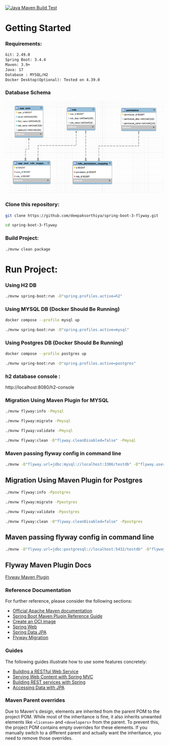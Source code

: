 [![Java Maven Build Test](https://github.com/deepaksorthiya/spring-boot-3-flyway/actions/workflows/maven-build.yml/badge.svg)](https://github.com/deepaksorthiya/spring-boot-3-flyway/actions/workflows/maven-build.yml)

# Getting Started

### Requirements:

```
Git: 2.49.0
Spring Boot: 3.4.4
Maven: 3.9+
Java: 17
Database : MYSQL/H2
Docker Desktop(Optional): Tested on 4.39.0
```

### Database Schema

![Alt text](/docs/DATABASE_SCHEMA.png?raw=true "DB_SCHEMA")

### Clone this repository:

```bash
git clone https://github.com/deepaksorthiya/spring-boot-3-flyway.git
```

```bash
cd spring-boot-3-flyway
```

### Build Project:

```bash
./mvnw clean package
```

# Run Project:

### Using H2 DB

```bash
./mvnw spring-boot:run -D"spring.profiles.active=h2"
```

### Using MYSQL DB (Docker Should Be Running)

```bash
docker compose --profile mysql up
```

```bash
./mvnw spring-boot:run -D"spring.profiles.active=mysql"
```

### Using Postgres DB (Docker Should Be Running)

```bash
docker compose --profile postgres up
```

```bash
./mvnw spring-boot:run -D"spring.profiles.active=postgres"
```

### h2 database console :

http://localhost:8080/h2-console

### Migration Using Maven Plugin for MYSQL

```bash
./mvnw flyway:info -Pmysql
```

```bash
./mvnw flyway:migrate -Pmysql
```

```bash
./mvnw flyway:validate -Pmysql
```

```bash
./mvnw flyway:clean -D"flyway.cleanDisabled=false" -Pmysql
```

### Maven passing flyway config in command line

```bash
./mvnw -D"flyway.url=jdbc:mysql://localhost:3306/testdb" -D"flyway.user=root" -D"flyway.password=root" flyway:migrate -Pmysql
```

## Migration Using Maven Plugin for Postgres

```bash
./mvnw flyway:info -Ppostgres
```

```bash
./mvnw flyway:migrate -Ppostgres
```

```bash
./mvnw flyway:validate -Ppostgres
```

```bash
./mvnw flyway:clean -D"flyway.cleanDisabled=false" -Ppostgres
```

## Maven passing flyway config in command line

```bash
./mvnw -D"flyway.url=jdbc:postgresql://localhost:5432/testdb" -D"flyway.user=postgres" -D"flyway.password=postgres" flyway:migrate -Ppostgres
```

## Flyway Maven Plugin Docs

[Flyway Maven Plugin](https://documentation.red-gate.com/fd/maven-goal-184127408.html)

### Reference Documentation

For further reference, please consider the following sections:

* [Official Apache Maven documentation](https://maven.apache.org/guides/index.html)
* [Spring Boot Maven Plugin Reference Guide](https://docs.spring.io/spring-boot/maven-plugin)
* [Create an OCI image](https://docs.spring.io/spring-boot/maven-plugin/build-image.html)
* [Spring Web](https://docs.spring.io/spring-boot/reference/web/servlet.html)
* [Spring Data JPA](https://docs.spring.io/spring-boot/reference/data/sql.html#data.sql.jpa-and-spring-data)
* [Flyway Migration](https://docs.spring.io/spring-boot/how-to/data-initialization.html#howto.data-initialization.migration-tool.flyway)

### Guides

The following guides illustrate how to use some features concretely:

* [Building a RESTful Web Service](https://spring.io/guides/gs/rest-service/)
* [Serving Web Content with Spring MVC](https://spring.io/guides/gs/serving-web-content/)
* [Building REST services with Spring](https://spring.io/guides/tutorials/rest/)
* [Accessing Data with JPA](https://spring.io/guides/gs/accessing-data-jpa/)

### Maven Parent overrides

Due to Maven's design, elements are inherited from the parent POM to the project POM.
While most of the inheritance is fine, it also inherits unwanted elements like `<license>` and `<developers>` from the
parent.
To prevent this, the project POM contains empty overrides for these elements.
If you manually switch to a different parent and actually want the inheritance, you need to remove those overrides.
